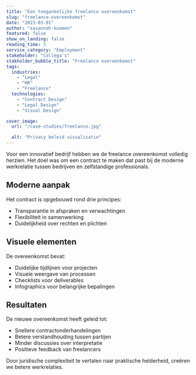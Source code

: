 ```yaml
---
title: "Een toegankelijke freelance overeenkomst"
slug: "freelance-overeenkomst"
date: "2023-03-01"
author: "savannah-koomen"
featured: false
show_on_landing: false
reading_time: 3
service_category: "Employment"
stakeholder: "Collega's"
stakholder_bubble_title: "Freelance overeenkomst"
tags:
  industries:
    - "Legal"
    - "HR"
    - "Freelance"
  technologies:
    - "Contract Design"
    - "Legal Design"
    - "Visual Design"

cover_image:
  url: "/case-studies/freelance.jpg"

  alt: "Privacy beleid visualisatie"
---
```


Voor een innovatief bedrijf hebben we de freelance overeenkomst volledig herzien. Het doel was om een contract te maken dat past bij de moderne werkrelatie tussen bedrijven en zelfstandige professionals.

## Moderne aanpak

Het contract is opgebouwd rond drie principes:

- Transparantie in afspraken en verwachtingen
- Flexibiliteit in samenwerking
- Duidelijkheid over rechten en plichten

## Visuele elementen

De overeenkomst bevat:

- Duidelijke tijdlijnen voor projecten
- Visuele weergave van processen
- Checklists voor deliverables
- Infographics voor belangrijke bepalingen

## Resultaten

De nieuwe overeenkomst heeft geleid tot:

- Snellere contractonderhandelingen
- Betere verstandhouding tussen partijen
- Minder discussies over interpretatie
- Positieve feedback van freelancers

Door juridische complexiteit te vertalen naar praktische helderheid, creëren we betere werkrelaties.
